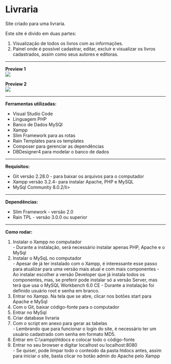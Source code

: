 # Livraria
  
Site criado para uma livraria.

<p>
  Este site é divido em duas partes:
  
  <ol>
    <li>
      Visualização de todos os livros com as informações. 
    </li>
    <li>
      Painel onde é possível cadastrar, editar, excluir e visualizar os livros cadastrados, assim como seus autores e editoras.
    </li>
  </ol>
  
</p>

<hr/>

<p>

<b>Preview 1</b></br>
<img src = "https://github.com/jean113/livraria/blob/master/preview/preview.gif" />

<b>Preview 2</b></br>
<img src = "https://github.com/jean113/livraria/blob/master/preview/preview2.gif" />

</p>



<hr/>
<p>
<b>Ferramentas utilizadas:</b>
<br/>
<ul>
  <li>Visual Studio Code</li>
  <li>Linguagem PHP </li>
  <li>Banco de Dados MySQl</li>
  <li>Xampp</li>	
  <li>Slim Framework para as rotas</li>
  <li>Rain Templates para os templates</li>
  <li>Composer para gerenciar as dependências</li>
  <li>DBDesigner4 para modelar o banco de dados</li>
</ul>

</p>

<hr/>

<p>
<b>Requisitos:</b>
<br/>  
<ul>
  <li>Git versão 2.28.0 - para baixar os arquivos para o computador</li>
  <li>Xampp versão 3.2.4- para instalar Apache, PHP e MySQL</li>
  <li>MySql Community 8.0.2/li>
  
</ul>
</p>

<hr/>

<p>
<b>Dependências:</b>
<br/>  
<ul>
  <li>Slim Framework - versão 2.0</li>
  <li>Rain TPL - versão 3.0.0 ou superior</li>  
</ul>
</p>

<hr/>

<p>
<b>Como rodar:</b><br/>
<ol>
  <li>Instalar o Xampp no computador</li>
      - Durante a instalação, será necessário instalar apenas PHP, Apache e o MySql
  <li>Instalar o MySqL no computador</li>
      - Apesar de já ter instalado com o Xampp, é interessante esse passo para atualizar
        para uma versão mais atual e com mais componentes
      - Ao instalar escolher a versão Developer que já instala todos os componentes, mas,
      se preferir pode instalar só a versão Server, mas terá que usa o MySQL Workbench 6.0 CE
      - Durante a instalação foi definido usuário root e senha em branco.
  <li>Entrar no Xampp. Na tela que se abre, clicar nos botões start para Apache e MySql</li>
  <li>Com o Git, baixar código-fonte para o computador</li>
  <li>Entrar no MySql</li>
  <li>Criar database livraria</li>
  <li>Com o script em anexo para gerar as tabelas</li>
      - Lembrando que para funcionar o login do site, é necessário ter um usuário cadastrado com senha em formato MD5.
  <li>Entrar em C:\xampp\htdocs e colocar todo o código-fonte</li>
  <li>Entrar no seu browser e digitar localhost ou localhost:8080</li> 
      - Se quiser, pode limpar todo o conteúdo da pasta htdocs antes, assim para iniciar o site, basta clicar no botão admin do Apache pelo Xampp
</ol>

</p>

